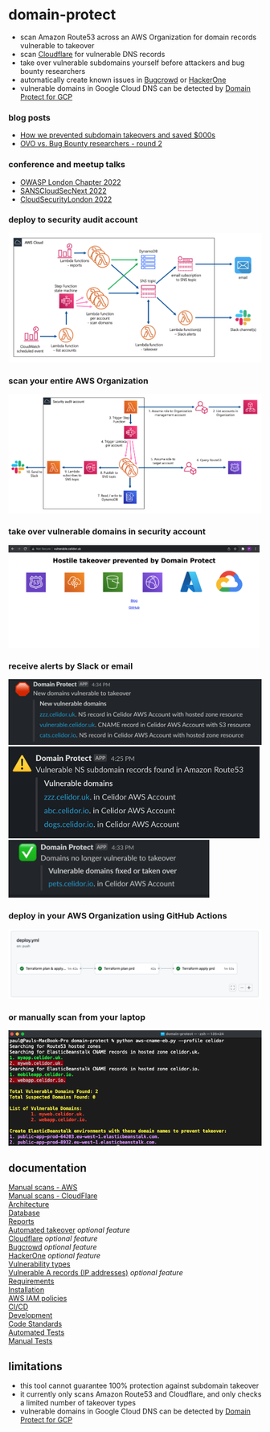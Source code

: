 # domain-protect
* scan Amazon Route53 across an AWS Organization for domain records vulnerable to takeover
* scan [Cloudflare](docs/cloudflare.md) for vulnerable DNS records
* take over vulnerable subdomains yourself before attackers and bug bounty researchers
* automatically create known issues in [Bugcrowd](docs/bugcrowd.md) or [HackerOne](docs/hackerone.md)
* vulnerable domains in Google Cloud DNS can be detected by [Domain Protect for GCP](https://github.com/ovotech/domain-protect-gcp)

### blog posts
* [How we prevented subdomain takeovers and saved $000s](https://tech.ovoenergy.com/how-we-prevented-subdomain-takeovers-and-saved-000s/)
* [OVO vs. Bug Bounty researchers - round 2](https://tech.ovoenergy.com/ovo-vs-bug-bounty-researchers-round-2/)

### conference and meetup talks
* [OWASP London Chapter 2022](https://youtu.be/nw6uR0glJKk)
* [SANSCloudSecNext 2022](https://youtu.be/Boy8DYrC-Xw)
* [CloudSecurityLondon 2022](https://youtu.be/4Hg9bEvxTRo)

### deploy to security audit account

![Alt text](docs/images/domain-protect.png?raw=true "Domain Protect architecture")

### scan your entire AWS Organization

![Alt text](docs/images/multi-account.png?raw=true "Multi account setup")

### take over vulnerable domains in security account

<kbd>
  <img src="docs/images/takeover.png" width="500">
</kbd>

### receive alerts by Slack or email

<kbd>
  <img src="docs/images/new.png" width="600">
</kbd>

<kbd>
  <img src="docs/images/slack-ns.png" width="500">
</kbd>

<kbd>
  <img src="docs/images/fixed.png" width="400">
</kbd>

### deploy in your AWS Organization using GitHub Actions

![Alt text](docs/images/pipeline.png?raw=true "GitHub Actions pipeline")

### or manually scan from your laptop

![Alt text](docs/images/vulnerable-eb-cnames.png?raw=true "Detect vulnerable ElasticBeanstalk CNAMEs")

## documentation
[Manual scans - AWS](manual_scans/aws/README.md)  
[Manual scans - CloudFlare](manual_scans/cloudflare/README.md)  
[Architecture](docs/architecture.md)  
[Database](docs/database.md)  
[Reports](docs/reports.md)  
[Automated takeover](docs/automated-takeover.md) *optional feature*  
[Cloudflare](docs/cloudflare.md) *optional feature*  
[Bugcrowd](docs/bugcrowd.md) *optional feature*  
[HackerOne](docs/hackerone.md) *optional feature*  
[Vulnerability types](docs/vulnerability-types.md)  
[Vulnerable A records (IP addresses)](docs/a-records.md) *optional feature*   
[Requirements](docs/requirements.md)  
[Installation](docs/installation.md)  
[AWS IAM policies](docs/aws-iam-policies.md)  
[CI/CD](docs/ci-cd.md)  
[Development](docs/development.md)  
[Code Standards](docs/code-standards.md)  
[Automated Tests](docs/automated-tests.md)  
[Manual Tests](docs/manual-tests.md)  

## limitations
* this tool cannot guarantee 100% protection against subdomain takeover
* it currently only scans Amazon Route53 and Cloudflare, and only checks a limited number of takeover types
* vulnerable domains in Google Cloud DNS can be detected by [Domain Protect for GCP](https://github.com/ovotech/domain-protect-gcp)

